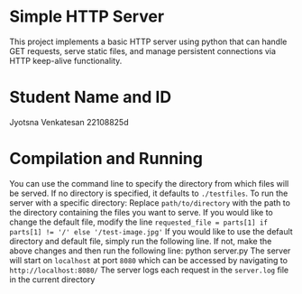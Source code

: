 # Simple HTTP Server

This project implements a basic HTTP server using python that can handle GET requests, serve static files, and manage persistent connections via HTTP keep-alive functionality.

# Student Name and ID

Jyotsna Venkatesan
22108825d

# Compilation and Running

You can use the command line to specify the directory from which files will be served. If no directory is specified, it defaults to `./testfiles`.
To run the server with a specific directory:
Replace `path/to/directory` with the path to the directory containing the files you want to serve.
If you would like to change the default file, modify the line `requested_file = parts[1] if parts[1] != '/' else '/test-image.jpg'`
If you would like to use the default directory and default file, simply run the following line. If not, make the above changes and then run the following line:
python server.py
The server will start on `localhost` at port `8080` which can be accessed by navigating to `http://localhost:8080/`
The server logs each request in the `server.log` file in the current directory
